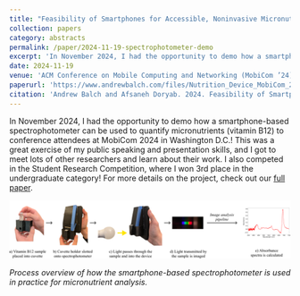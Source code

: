 ```yaml
---
title: "Feasibility of Smartphones for Accessible, Noninvasive Micronutrient Assessment"
collection: papers
category: abstracts
permalink: /paper/2024-11-19-spectrophotometer-demo
excerpt: 'In November 2024, I had the opportunity to demo how a smartphone-based spectrophotometer can be used to quantify micronutrients (vitamin B12) to conference attendees at MobiCom 2024 in Washington D.C.! This was a great exercise of my public speaking and presentation skills, and I got to meet lots of other researchers and learn about their work. I also competed in the Student Research Competition, where I won 3rd place in the undergraduate category! For more details on the project, check out our <a href="https://www.andrewbalch.com/paper/2024-10-16-spectrophotometer-device">full paper</a><br/><img src="/images/papers/demo_steps.png" width="75%" height="75%">.'
date: 2024-11-19
venue: 'ACM Conference on Mobile Computing and Networking (MobiCom ’24)'
paperurl: 'https://www.andrewbalch.com/files/Nutrition_Device_MobiCom_24_Demo.pdf'
citation: 'Andrew Balch and Afsaneh Doryab. 2024. Feasibility of Smartphones for Accessible, Noninvasive Micronutrient Assessment. In The 30th Annual International Conference on Mobile Computing and Networking (ACM MobiCom ’24), November 18–22, 2024, Washington D.C., DC, USA. ACM, New York, NY, USA, 3 pages. https://doi.org/10.1145/3636534.3698861'
---
```

In November 2024, I had the opportunity to demo how a smartphone-based spectrophotometer can be used to quantify micronutrients (vitamin B12) to conference attendees at MobiCom 2024 in Washington D.C.! This was a great exercise of my public speaking and presentation skills, and I got to meet lots of other researchers and learn about their work. I also competed in the Student Research Competition, where I won 3rd place in the undergraduate category! For more details on the project, check out our [full paper](https://www.andrewbalch.com/paper/2024-10-16-spectrophotometer-device).

<img src='/images/papers/demo_steps.png'><br/>

*Process overview of how the smartphone-based spectrophotometer is used in practice for micronutrient analysis.*
